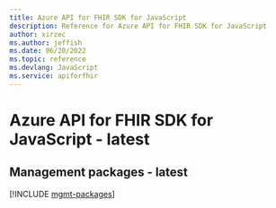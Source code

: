 ```yaml
---
title: Azure API for FHIR SDK for JavaScript
description: Reference for Azure API for FHIR SDK for JavaScript
author: xirzec
ms.author: jeffish
ms.date: 06/20/2022
ms.topic: reference
ms.devlang: JavaScript
ms.service: apiforfhir
---
```

# Azure API for FHIR SDK for JavaScript - latest
## Management packages - latest
[!INCLUDE [mgmt-packages](api-for-fhir-mgmt-index.md)]

